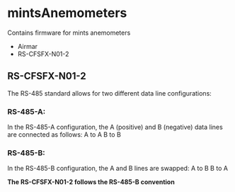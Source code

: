 # mintsAnemometers
Contains firmware for mints anemometers
  - Airmar
  - RS-CFSFX-N01-2

##  RS-CFSFX-N01-2

The RS-485 standard allows for two different data line configurations:

### RS-485-A:
In the RS-485-A configuration, the A (positive) and B (negative) data lines are connected as follows:
A to A
B to B

### RS-485-B:

In the RS-485-B configuration, the A and B lines are swapped:
A to B
B to A

**The RS-CFSFX-N01-2 follows the RS-485-B convention** 

